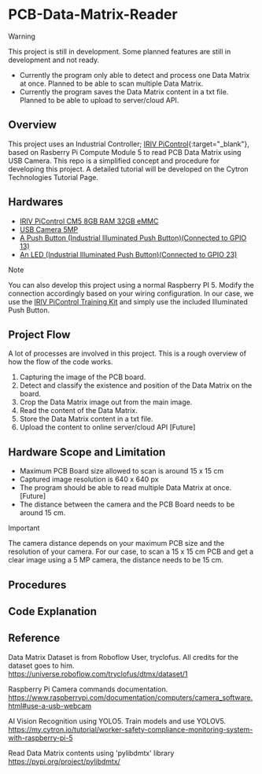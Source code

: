 # PCB-Data-Matrix-Reader


> [!WARNING]
> This project is still in development. Some planned features are still in development and not ready.
> - Currently the program only able to detect and process one Data Matrix at once. Planned to be able to scan multiple Data Matrix.
> - Currently the program saves the Data Matrix content in a txt file. Planned to be able to upload to server/cloud API.


## Overview


This project uses an Industrial Controller; [IRIV PiControl](https://my.cytron.io/p-iriv-picontrol-cm4-industrial-controller){:target="_blank"}, based on Rasberry Pi Compute Module 5 to read PCB Data Matrix using USB Camera. This repo is a simplified concept and procedure for developing this project. A detailed tutorial will be developed on the Cytron Technologies Tutorial Page.


## Hardwares


- [IRIV PiControl CM5 8GB RAM 32GB eMMC](https://my.cytron.io/p-iriv-picontrol-cm4-industrial-controller)
- [USB Camera 5MP](https://my.cytron.io/c-raspberry-pi-camera/p-usb-camera-with-housing-for-raspberry-pi-jetson)
- [A Push Button (Industrial Illuminated Push Button)(Connected to GPIO 13)](https://my.cytron.io/p-illuminated-push-push-button-24vdc-240vac)
- [An LED (Industrial Illuminated Push Button)(Connected to GPIO 23)](https://my.cytron.io/p-illuminated-push-push-button-24vdc-240vac)

> [!NOTE]
> You can also develop this project using a normal Raspberry PI 5. Modify the connection accordingly based on your wiring configuration.
> In our case, we use the [IRIV PiControl Training Kit](https://my.cytron.io/p-iriv-picontrol-industry-4p0-kit-and-workshops) and simply use the included Illuminated Push Button.


## Project Flow


A lot of processes are involved in this project. This is a rough overview of how the flow of the code works.

1. Capturing the image of the PCB board.
2. Detect and classify the existence and position of the Data Matrix on the board.
3. Crop the Data Matrix image out from the main image.
4. Read the content of the Data Matrix.
5. Store the Data Matrix content in a txt file.
6. Upload the content to online server/cloud API [Future]


## Hardware Scope and Limitation

- Maximum PCB Board size allowed to scan is around 15 x 15 cm
- Captured image resolution is 640 x 640 px
- The program should be able to read multiple Data Matrix at once. [Future]
- The distance between the camera and the PCB Board needs to be around 15 cm.

> [!IMPORTANT]
> The camera distance depends on your maximum PCB size and the resolution of your camera. For our case, to scan a 15 x 15 cm PCB and get a clear image using a 5 MP camera, the distance needs to be 15 cm.


## Procedures


## Code Explanation


## Reference

Data Matrix Dataset is from Roboflow User, tryclofus. All credits for the dataset goes to him.\
https://universe.roboflow.com/tryclofus/dtmx/dataset/1

Raspberry Pi Camera commands documentation.\
https://www.raspberrypi.com/documentation/computers/camera_software.html#use-a-usb-webcam

AI Vision Recognition using YOLO5. Train models and use YOLOV5.\
https://my.cytron.io/tutorial/worker-safety-compliance-monitoring-system-with-raspberry-pi-5

Read Data Matrix contents using 'pylibdmtx' library\
https://pypi.org/project/pylibdmtx/
